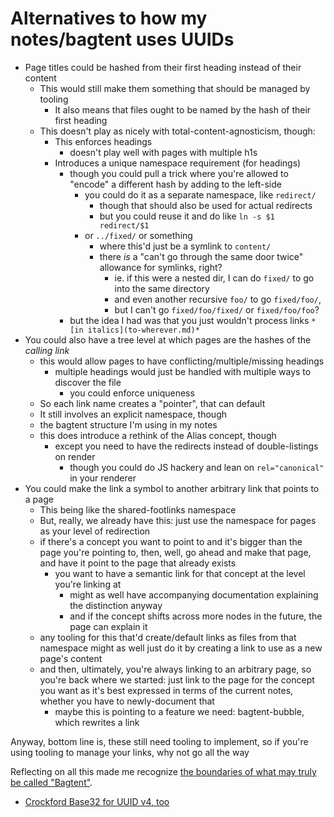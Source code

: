 # Alternatives to how my notes/bagtent uses UUIDs

- Page titles could be hashed from their first heading instead of their content
  - This would still make them something that should be managed by tooling
    - It also means that files ought to be named by the hash of their first heading
  - This doesn't play as nicely with total-content-agnosticism, though:
    - This enforces headings
      - doesn't play well with pages with multiple h1s
    - Introduces a unique namespace requirement (for headings)
      - though you could pull a trick where you're allowed to "encode" a different hash by adding to the left-side
        - you could do it as a separate namespace, like `redirect/`
          - though that should also be used for actual redirects
          - but you could reuse it and do like `ln -s $1 redirect/$1`
        - or `../fixed/` or something
          - where this'd just be a symlink to `content/`
          - there *is* a "can't go through the same door twice" allowance for symlinks, right?
            - ie. if this were a nested dir, I can do `fixed/` to go into the same directory
            - and even another recursive `foo/` to go `fixed/foo/`,
            - but I can't go `fixed/foo/fixed/` or `fixed/foo/foo`?
      - but the idea I had was that you just wouldn't process links `*[in italics](to-wherever.md)*`
- You could also have a tree level at which pages are the hashes of the *calling link*
  - this would allow pages to have conflicting/multiple/missing headings
    - multiple headings would just be handled with multiple ways to discover the file
      - you could enforce uniqueness
  - So each link name creates a "pointer", that can default
  - It still involves an explicit namespace, though
  - the bagtent structure I'm using in my notes
  - this does introduce a rethink of the Alias concept, though
    - except you need to have the redirects instead of double-listings on render
      - though you could do JS hackery and lean on `rel="canonical"` in your renderer
- You could make the link a symbol to another arbitrary link that points to a page
  - This being like the shared-footlinks namespace
  - But, really, we already have this: just use the namespace for pages as your level of redirection
  - if there's a concept you want to point to and it's bigger than the page you're pointing to, then, well, go ahead and make that page, and have it point to the page that already exists
    - you want to have a semantic link for that concept at the level you're linking at
      - might as well have accompanying documentation explaining the distinction anyway
      - and if the concept shifts across more nodes in the future, the page can explain it
  - any tooling for this that'd create/default links as files from that namespace might as well just do it by creating a link to use as a new page's content
  - and then, ultimately, you're always linking to an arbitrary page, so you're back where we started: just link to the page for the concept you want as it's best expressed in terms of the current notes, whether you have to newly-document that
    - maybe this is pointing to a feature we need: bagtent-bubble, which rewrites a link

Anyway, bottom line is, these still need tooling to implement, so if you're using tooling to manage your links, why not go all the way

Reflecting on all this made me recognize [the boundaries of what may truly be called "Bagtent"](aefd82d8-74cf-496d-90e7-97f2303dbac0.md).

- [Crockford Base32 for UUID v4, too](259271a4-d9c4-448e-836a-be07501bbd04.md)
